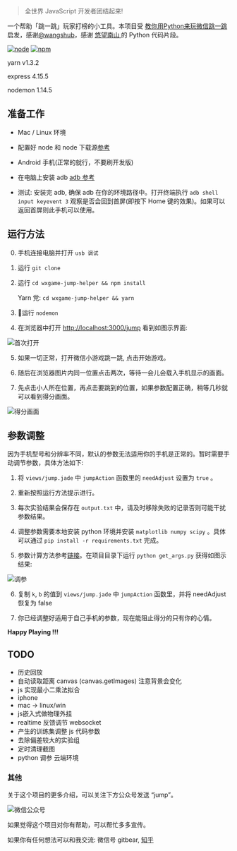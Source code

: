 

> 全世界 JavaScript 开发者团结起来!

一个帮助「跳一跳」玩家打榜的小工具。本项目受 [教你用Python来玩微信跳一跳](https://github.com/wangshub/wechat_jump_game) 启发，感谢[@wangshub](https://github.com/wangshub)，感谢 [悠望南山
](https://www.cnblogs.com/NanShan2016/p/5493429.html) 的 Python 代码片段。

[![node](https://img.shields.io/node/v/passport.svg)]()
[![npm](https://img.shields.io/npm/v/npm.svg)]()

yarn v1.3.2

express 4.15.5

nodemon 1.14.5

## 准备工作

- Mac / Linux 环境

- 配置好 node 和 node 下载源[参考](https://npm.taobao.org/)

- Android 手机(正常的就行，不要刷开发版)

- 在电脑上安装 adb [adb 参考](https://www.jianshu.com/p/5ba1cf5869bc)

- 测试: 安装完 adb, 确保 adb 在你的环境路径中。打开终端执行 `adb shell input keyevent 3` 观察是否会回到首屏(即按下 Home 键的效果)。如果可以返回首屏则此手机可以使用。

## 运行方法

0. 手机连接电脑并打开 `usb 调试`

1. 运行 `git clone `

2. 运行 `cd wxgame-jump-helper && npm install`

    Yarn 党: `cd wxgame-jump-helper && yarn`

3. 运行 `nodemon`

4. 在浏览器中打开 [http://localhost:3000/jump](http://localhost:3000/jump) 看到如图示界面: 

![首次打开][firstScreen]

5. 如果一切正常，打开微信小游戏跳一跳, 点击开始游戏。

6. 随后在浏览器图片内同一位置点击两次，等待一会儿会载入手机显示的画面。

7. 先点击小人所在位置，再点击要跳到的位置，如果参数配置正确，稍等几秒就可以看到得分画面。

![得分画面][secondScreen]

## 参数调整

因为手机型号和分辨率不同，默认的参数无法适用你的手机是正常的。暂时需要手动调节参数，具体方法如下:

1. 将 `views/jump.jade` 中 `jumpAction` 函数里的 `needAdjust` 设置为 `true` 。

2. 重新按照运行方法提示进行。

3. 每次实验结果会保存在 `output.txt` 中，请及时移除失败的记录否则可能干扰参数结果。

4. 调整参数需要本地安装 python 环境并安装 `matplotlib numpy scipy` 。具体可以通过 `pip install -r requirements.txt` 完成。

5. 参数计算方法参考[链接](https://www.cnblogs.com/NanShan2016/p/5493429.html)。在项目目录下运行 `python get_args.py` 获得如图示结果:

![调参][adjustArgs]

6. 复制 `k`, `b` 的值到 `views/jump.jade` 中 `jumpAction` 函数里，并将 needAdjust 恢复为 false

7. 你已经调整好适用于自己手机的参数，现在能阻止得分的只有你的心情。

**Happy Playing !!!**

## TODO

- 历史回放
- 自动读取距离 canvas (canvas.getImages) 注意背景会变化
- js 实现最小二乘法拟合
- iphone
- mac -> linux/win
- js嵌入式做物理外挂
- realtime 反馈调节 websocket
- 产生的训练集调整 js 代码参数
- 去除偏差较大的实验组
- 定时清理截图
- python 调参 云端环境

### 其他

关于这个项目的更多介绍，可以关注下方公众号发送 “jump”。

![微信公众号][微信公众号]

如果觉得这个项目对你有帮助，可以帮忙多多宣传。

如果你有任何想法可以和我交流: 微信号 gitbear, [知乎](https://www.zhihu.com/people/gitbear/)

[firstScreen]: https://github.com/sharkspeed/wxgame-jump-helper/blob/master/src/images/0.jpg
[secondScreen]: https://github.com/sharkspeed/wxgame-jump-helper/blob/master/src/images/1.jpg
[adjustArgs]: https://github.com/sharkspeed/wxgame-jump-helper/blob/master/src/images/2.jpg
[微信公众号]: https://github.com/sharkspeed/wxgame-jump-helper/blob/master/src/images/sub.jpg